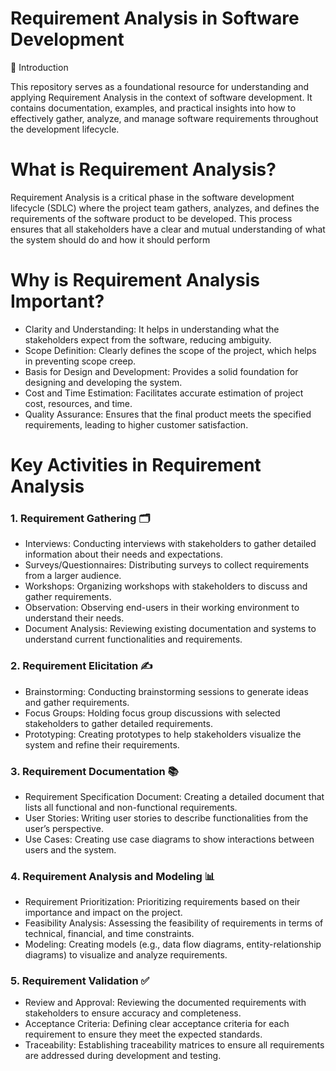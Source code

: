 # Requirement Analysis in Software Development

📘 Introduction

This repository serves as a foundational resource for understanding and applying Requirement Analysis in the context of software development. It contains documentation, examples, and practical insights into how to effectively gather, analyze, and manage software requirements throughout the development lifecycle.

# What is Requirement Analysis?

Requirement Analysis is a critical phase in the software development lifecycle (SDLC) where the project team gathers, analyzes, and defines the requirements of the software product to be developed. This process ensures that all stakeholders have a clear and mutual understanding of what the system should do and how it should perform

# Why is Requirement Analysis Important?

* Clarity and Understanding: It helps in understanding what the stakeholders expect from the software, reducing ambiguity.
* Scope Definition: Clearly defines the scope of the project, which helps in preventing scope creep.
* Basis for Design and Development: Provides a solid foundation for designing and developing the system.
* Cost and Time Estimation: Facilitates accurate estimation of project cost, resources, and time.
* Quality Assurance: Ensures that the final product meets the specified requirements, leading to higher customer satisfaction.

# Key Activities in Requirement Analysis

### 1. Requirement Gathering 🗂️
   - Interviews: Conducting interviews with stakeholders to gather detailed information about their needs and expectations.
   - Surveys/Questionnaires: Distributing surveys to collect requirements from a larger audience.
   - Workshops: Organizing workshops with stakeholders to discuss and gather requirements.
   - Observation: Observing end-users in their working environment to understand their needs.
   - Document Analysis: Reviewing existing documentation and systems to understand current functionalities and requirements.
### 2. Requirement Elicitation ✍️
   - Brainstorming: Conducting brainstorming sessions to generate ideas and gather requirements.
   - Focus Groups: Holding focus group discussions with selected stakeholders to gather detailed requirements.
   - Prototyping: Creating prototypes to help stakeholders visualize the system and refine their requirements.
### 3. Requirement Documentation 📚
   - Requirement Specification Document: Creating a detailed document that lists all functional and non-functional requirements.
   - User Stories: Writing user stories to describe functionalities from the user’s perspective.
   - Use Cases: Creating use case diagrams to show interactions between users and the system.
### 4. Requirement Analysis and Modeling 📊
   - Requirement Prioritization: Prioritizing requirements based on their importance and impact on the project.
   - Feasibility Analysis: Assessing the feasibility of requirements in terms of technical, financial, and time constraints.
   - Modeling: Creating models (e.g., data flow diagrams, entity-relationship diagrams) to visualize and analyze requirements.
### 5. Requirement Validation ✅
   - Review and Approval: Reviewing the documented requirements with stakeholders to ensure accuracy and completeness.
   - Acceptance Criteria: Defining clear acceptance criteria for each requirement to ensure they meet the expected standards.
   - Traceability: Establishing traceability matrices to ensure all requirements are addressed during development and testing.
